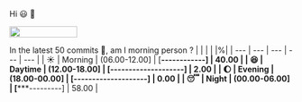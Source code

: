 Hi :smiley: :wave:

<img src="https://jojoee.jojoee.com/api/utcnow" width="120" height="20">

In the latest 50 commits :bug:, am I morning person ? 
| | | | |%|
| --- | --- | --- | --- | --- |
| :sunny: | Morning | (06.00-12.00] | [********------------] | 40.00 |
| :satisfied: | Daytime | (12.00-18.00] | [--------------------] | 2.00 |
| :moon: | Evening | (18.00-00.00] | [--------------------] | 0.00 |
| :sleeping: | Night | (00.00-06.00] | [***********---------] | 58.00 |

